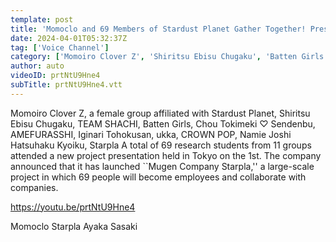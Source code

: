 ```yaml
---
template: post
title: 'Momoclo and 69 Members of Stardust Planet Gather Together! Press Conference for New Stapla Project'
date: 2024-04-01T05:32:37Z
tag: ['Voice Channel']
category: ['Momoiro Clover Z', 'Shiritsu Ebisu Chugaku', 'Batten Girls', 'Team Shachi', 'Cho Tokimeki Sendenbu']
author: auto 
videoID: prtNtU9Hne4
subTitle: prtNtU9Hne4.vtt
---
```

Momoiro Clover Z, a female group affiliated with Stardust Planet, Shiritsu Ebisu Chugaku, TEAM SHACHI, Batten Girls, Chou Tokimeki ♡ Sendenbu, AMEFURASSHI, Iginari Tohokusan, ukka, CROWN POP, Namie Joshi Hatsuhaku Kyoiku, Starpla A total of 69 research students from 11 groups attended a new project presentation held in Tokyo on the 1st. The company announced that it has launched ``Mugen Company Starpla,'' a large-scale project in which 69 people will become employees and collaborate with companies.

https://youtu.be/prtNtU9Hne4

Momoclo Starpla Ayaka Sasaki